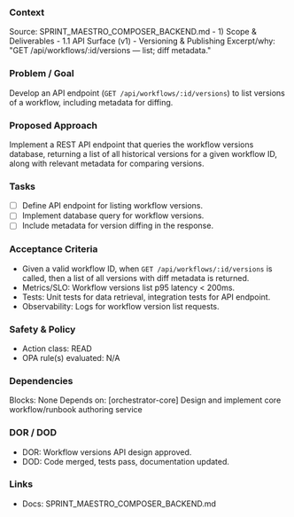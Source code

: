 ### Context
Source: SPRINT_MAESTRO_COMPOSER_BACKEND.md - 1) Scope & Deliverables - 1.1 API Surface (v1) - Versioning & Publishing
Excerpt/why: "GET /api/workflows/:id/versions — list; diff metadata."

### Problem / Goal
Develop an API endpoint (`GET /api/workflows/:id/versions`) to list versions of a workflow, including metadata for diffing.

### Proposed Approach
Implement a REST API endpoint that queries the workflow versions database, returning a list of all historical versions for a given workflow ID, along with relevant metadata for comparing versions.

### Tasks
- [ ] Define API endpoint for listing workflow versions.
- [ ] Implement database query for workflow versions.
- [ ] Include metadata for version diffing in the response.

### Acceptance Criteria
- Given a valid workflow ID, when `GET /api/workflows/:id/versions` is called, then a list of all versions with diff metadata is returned.
- Metrics/SLO: Workflow versions list p95 latency < 200ms.
- Tests: Unit tests for data retrieval, integration tests for API endpoint.
- Observability: Logs for workflow version list requests.

### Safety & Policy
- Action class: READ
- OPA rule(s) evaluated: N/A

### Dependencies
Blocks: None
Depends on: [orchestrator-core] Design and implement core workflow/runbook authoring service

### DOR / DOD
- DOR: Workflow versions API design approved.
- DOD: Code merged, tests pass, documentation updated.

### Links
- Docs: SPRINT_MAESTRO_COMPOSER_BACKEND.md
